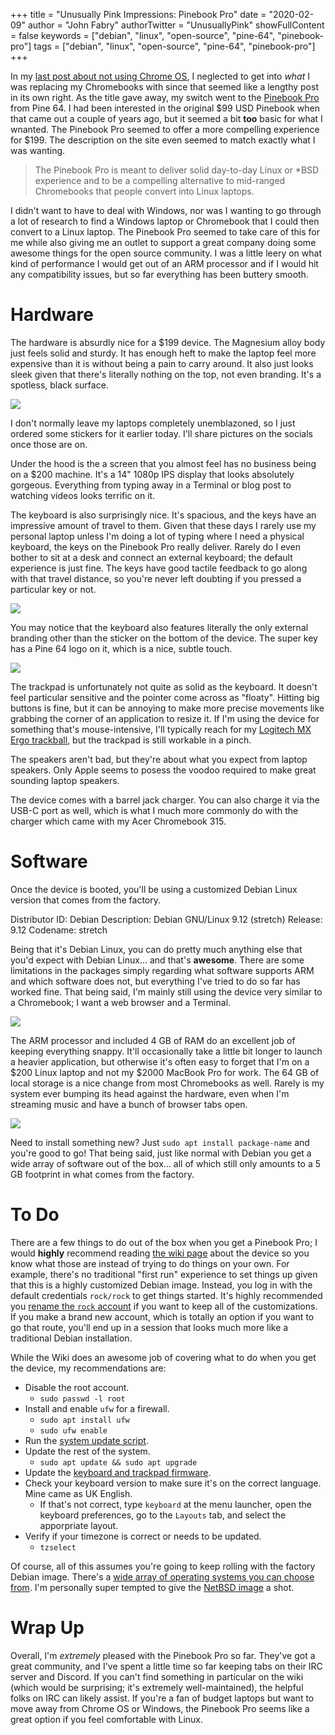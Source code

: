 +++
title = "Unusually Pink Impressions: Pinebook Pro"
date = "2020-02-09"
author = "John Fabry"
authorTwitter = "UnusuallyPink"
showFullContent = false
keywords = ["debian", "linux", "open-source", "pine-64", "pinebook-pro"]
tags = ["debian", "linux", "open-source", "pine-64", "pinebook-pro"]
+++

In my [last post about not using Chrome OS](https://www.unusually.pink/blog/rip-chrome-os), I neglected to get into _what_ I was replacing my Chromebooks with since that seemed like a lengthy post in its own right. As the title gave away, my switch went to the [Pinebook Pro](https://www.pine64.org/pinebook-pro/) from Pine 64. I had been interested in the original $99 USD Pinebook when that came out a couple of years ago, but it seemed a bit **too** basic for what I wnanted. The Pinebook Pro seemed to offer a more compelling experience for $199. The description on the site even seemed to match exactly what I was wanting.

> The Pinebook Pro is meant to deliver solid day-to-day Linux or \*BSD experience and to be a compelling alternative to mid-ranged Chromebooks that people convert into Linux laptops.

I didn't want to have to deal with Windows, nor was I wanting to go through a lot of research to find a Windows laptop or Chromebook that I could then convert to a Linux laptop. The Pinebook Pro seemed to take care of this for me while also giving me an outlet to support a great company doing some awesome things for the open source community. I was a little leery on what kind of performance I would get out of an ARM processor and if I would hit any compatibility issues, but so far everything has been buttery smooth.

# Hardware

The hardware is absurdly nice for a $199 device. The Magnesium alloy body just feels solid and sturdy. It has enough heft to make the laptop feel more expensive than it is without being a pain to carry around. It also just looks sleek given that there's literally nothing on the top, not even branding. It's a spotless, black surface.

![](images/UnusuallyPinkImpressionsPinebookPro_IMG_0051.jpeg)

I don't normally leave my laptops completely unemblazoned, so I just ordered some stickers for it earlier today. I'll share pictures on the socials once those are on.

Under the hood is the a screen that you almost feel has no business being on a $200 machine. It's a 14" 1080p IPS display that looks absolutely gorgeous. Everything from typing away in a Terminal or blog post to watching videos looks terrific on it.

The keyboard is also surprisingly nice. It's spacious, and the keys have an impressive amount of travel to them. Given that these days I rarely use my personal laptop unless I'm doing a lot of typing where I need a physical keyboard, the keys on the Pinebook Pro really deliver. Rarely do I even bother to sit at a desk and connect an external keyboard; the default experience is just fine. The keys have good tactile feedback to go along with that travel distance, so you're never left doubting if you pressed a particular key or not.

![](images/UnusuallyPinkImpressionsPinebookPro_IMG_0052.jpeg)

You may notice that the keyboard also features literally the only external branding other than the sticker on the bottom of the device. The super key has a Pine 64 logo on it, which is a nice, subtle touch.

![](images/UnusuallyPinkImpressionsPinebookPro_IMG_0050.jpeg)

The trackpad is unfortunately not quite as solid as the keyboard. It doesn't feel particular sensitive and the pointer come across as "floaty". Hitting big buttons is fine, but it can be annoying to make more precise movements like grabbing the corner of an application to resize it. If I'm using the device for something that's mouse-intensive, I'll typically reach for my [Logitech MX Ergo trackball](https://www.logitech.com/en-us/product/mx-ergo-wireless-trackball-mouse), but the trackpad is still workable in a pinch.

The speakers aren't bad, but they're about what you expect from laptop speakers. Only Apple seems to posess the voodoo required to make great sounding laptop speakers.

The device comes with a barrel jack charger. You can also charge it via the USB-C port as well, which is what I much more commonly do with the charger which came with my Acer Chromebook 315.

# Software

Once the device is booted, you'll be using a customized Debian Linux version that comes from the factory.

Distributor ID:    Debian
Description:    Debian GNU/Linux 9.12 (stretch)
Release:    9.12
Codename:    stretch

Being that it's Debian Linux, you can do pretty much anything else that you'd expect with Debian Linux... and that's **awesome**. There are some limitations in the packages simply regarding what software supports ARM and which software does not, but everything I've tried to do so far has worked fine. That being said, I'm mainly still using the device very similar to a Chromebook; I want a web browser and a Terminal.

![](images/UnusuallyPinkImpressionsPinebookPro_Screenshotat2020-02-0915-17-28.png)

The ARM processor and included 4 GB of RAM do an excellent job of keeping everything snappy. It'll occasionally take a little bit longer to launch a heavier application, but otherwise it's often easy to forget that I'm on a $200 Linux laptop and not my $2000 MacBook Pro for work. The 64 GB of local storage is a nice change from most Chromebooks as well. Rarely is my system ever bumping its head against the hardware, even when I'm streaming music and have a bunch of browser tabs open.

![](images/UnusuallyPinkImpressionsPinebookPro_image-asset.png)

Need to install something new? Just `sudo apt install package-name` and you're good to go! That being said, just like normal with Debian you get a wide array of software out of the box... all of which still only amounts to a 5 GB footprint in what comes from the factory.

# To Do

There are a few things to do out of the box when you get a Pinebook Pro; I would **highly** recommend reading [the wiki page](https://wiki.pine64.org/index.php/Pinebook_Pro) about the device so you know what those are instead of trying to do things on your own. For example, there's no traditional "first run" experience to set things up given that this is a highly customized Debian image. Instead, you log in with the default credentials `rock/rock` to get things started. It's highly recommended you [rename the `rock` account](https://wiki.pine64.org/index.php/Pinebook_Pro#Initial_user_changes.2C_password.2C_name.2C_etc) if you want to keep all of the customizations. If you make a brand new account, which is totally an option if you want to go that route, you'll end up in a session that looks much more like a traditional Debian installation.

While the Wiki does an awesome job of covering what to do when you get the device, my recommendations are:

- Disable the root account.
    - `sudo passwd -l root`
- Install and enable `ufw` for a firewall.
    - `sudo apt install ufw`
    - `sudo ufw enable`
- Run the [system update script](https://wiki.pine64.org/index.php/Pinebook_Pro#Default_Debian_MATE_Desktop_Quick_Start).
- Update the rest of the system.
    - `sudo apt update && sudo apt upgrade`
- Update the [keyboard and trackpad firmware](https://wiki.pine64.org/index.php/Pinebook_Pro#Trackpad).
- Check your keyboard version to make sure it's on the correct language. Mine came as UK English.
    - If that's not correct, type `keyboard` at the menu launcher, open the keyboard preferences, go to the `Layouts` tab, and select the apporpriate layout.
- Verify if your timezone is correct or needs to be updated.
    - `tzselect`

Of course, all of this assumes you're going to keep rolling with the factory Debian image. There's a [wide array of operating systems you can choose from](https://wiki.pine64.org/index.php/Pinebook_Pro_Software_Release). I'm personally super tempted to give the [NetBSD image](http://www.armbsd.org/arm/) a shot.

# Wrap Up

Overall, I'm _extremely_ pleased with the Pinebook Pro so far. They've got a great community, and I've spent a little time so far keeping tabs on their IRC server and Discord. If you can't find something in particular on the wiki (which would be surprising; it's extremely well-maintained), the helpful folks on IRC can likely assist. If you're a fan of budget laptops but want to move away from Chrome OS or Windows, the Pinebook Pro seems like a great option if you feel comfortable with Linux.
